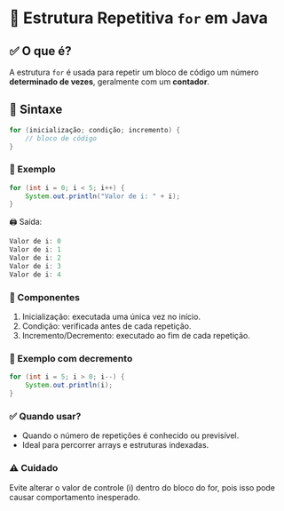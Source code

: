 # 🔁 Estrutura Repetitiva `for` em Java

## ✅ O que é?
A estrutura `for` é usada para repetir um bloco de código um número **determinado de vezes**, geralmente com um **contador**.

## 🧠 Sintaxe
```java
for (inicialização; condição; incremento) {
    // bloco de código
}
```

### 📌 Exemplo
```java
for (int i = 0; i < 5; i++) {
    System.out.println("Valor de i: " + i);
}
```

🖨️ Saída:
```java
Valor de i: 0
Valor de i: 1
Valor de i: 2
Valor de i: 3
Valor de i: 4
```
### 🧾 Componentes
1. Inicialização: executada uma única vez no início.
2. Condição: verificada antes de cada repetição.
3. Incremento/Decremento: executado ao fim de cada repetição.

### 🔄 Exemplo com decremento
```java
for (int i = 5; i > 0; i--) {
    System.out.println(i);
}
```

### ✅ Quando usar?

- Quando o número de repetições é conhecido ou previsível.
- Ideal para percorrer arrays e estruturas indexadas.

### ⚠️ Cuidado
Evite alterar o valor de controle (i) dentro do bloco do for, pois isso pode causar comportamento inesperado.